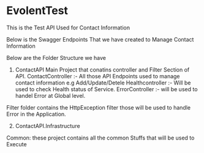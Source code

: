 # EvolentTest
This is the Test API Used for Contact Information

Below is the Swagger Endpoints That we have created to Manage Contact Information



Below are the Folder Structure we have 

1) ContactAPI 
Main Project that conatins controller and Filter Section of API.
ContactController :- All those API Endpoints used to manage contact information e.g Add/Update/Detele
Healthcontroller :- Will be used to check Health status of Service.
ErrorController :- will be used to handel Error at Global level.

Filter folder contains the HttpException filter those will be used to handle Error in the Application.

2) ContactAPI.Infrastructure

Common:
these project contains all the common Stuffs that will be used to Execute 

